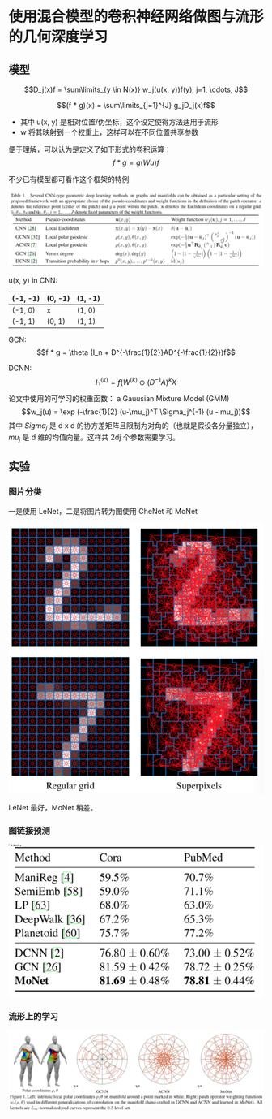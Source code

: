 # 使用混合模型的卷积神经网络做图与流形的几何深度学习

## 模型


$$D_j(x)f = \sum\limits_{y \in N(x)} w_j(u(x, y))f(y), j=1, \cdots, J$$

$$(f * g)(x) = \sum\limits_{j=1}^{J} g_jD_j(x)f$$

* 其中 u(x, y) 是相对位置/伪坐标，这个设定使得方法适用于流形
* w 将其映射到一个权重上，这样可以在不同位置共享参数


便于理解，可以认为是定义了如下形式的卷积运算：
$$f * g = g (Wu) f$$


不少已有模型都可看作这个框架的特例

![MoNet as a Framework](monet-as-a-framework.png)


u(x, y) in CNN:

| (-1, -1) | (0, -1) | (1, -1) |
|----------|---------|---------|
| (-1, 0)  | x       | (1, 0)  |
| (-1, 1)  | (0, 1)  | (1, 1)  |


GCN:
$$f * g = \theta (I_n + D^{-\frac{1}{2}}AD^{-\frac{1}{2}})f$$


DCNN:
$$H^{(k)} = f(W^{(k)} \odot (D^{-1}A)^k X$$


论文中使用的可学习的权重函数： a Gauusian Mixture Model (GMM)
$$w_j(u) = \exp (-\frac{1}{2} (u-\mu_j)^T \Sigma_j^{-1} (u - mu_j))$$
其中 $Sigma_j$ 是 d x d 的协方差矩阵且限制为对角的（也就是假设各分量独立），$mu_j$ 是 d 维的均值向量。这样共 2dj 个参数需要学习。

## 实验

### 图片分类

一是使用 LeNet，二是将图片转为图使用 CheNet 和 MoNet

![MoNet vs CNN](monet-vs-cnn.png)

LeNet 最好，MoNet 稍差。

### 图链接预测

![MoNet vs GCN](monet-vs-gcn.png)

### 流形上的学习

![MoNet on Manifolds](monet-on-manifolds.png)
